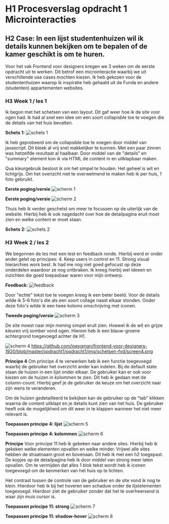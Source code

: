 # H1 Procesverslag opdracht 1 Microinteracties
## H2 Case: In een lijst studentenhuizen wil ik details kunnen bekijken om te bepalen of de kamer geschikt is om te huren.

Voor het vak Frontend voor designers kregen we 3 weken om de eerste opdracht uit te werken. Dit betrof een microinteractie waarbij we uit verschillende use cases mochten kiezen. Ik heb gekozen voor de studentenhuizen waarop ik inspiratie heb gehaald uit de Funda en andere (studenten) appartementen websites. 

### H3 Week 1 / les 1

Ik begon met het schetsen van een layout. Dit gaf weer hoe ik de site voor ogen had. Ik had al snel een idee om een soort collapisble toe te voegen die de details van het huis bevatten. 

**Schets 1:** 
![schets 1](https://github.com/joeyqman/frontend-voor-designers-1920/blob/master/opdracht1/opdracht1/img/schetsen-fvd/schets%201.png)

Ik heb geprobeerd om de collapsible toe te voegen door middel van javascript. Dit bleek al vrij snel makkelijker te kunnen. Met een paar zinnen was hetzelfde resultaat al haalbaar. Door middel van de "details" en "summary" element kon ik via HTML de content in en uitklapbaar maken. 
  
Qua kleurgebruik besloot ik om het simpel te houden. Het geheel is wit en lichtgrijs. Om het overizcht niet te overwelmend te maken heb ik per huis, 1 foto gebruikt. 
  
**Eerste poging/versie**
![scherm 1](https://github.com/joeyqman/frontend-voor-designers-1920/blob/master/opdracht1/opdracht1/img/schetsen-fvd/screen1.png)

**Eerste poging/versie** 
![scherm 2](https://github.com/joeyqman/frontend-voor-designers-1920/blob/master/opdracht1/opdracht1/img/schetsen-fvd/screen2.png)

Thuis heb ik verder geschetst om meer te focussen op de uiterlijk van de website. Hierbij heb ik ook nagedacht over hoe de detailpagina eruit moet zien en welke content er moet staan.

**Schets 2:**
![schets 2](https://github.com/joeyqman/frontend-voor-designers-1920/blob/master/opdracht1/opdracht1/img/schetsen-fvd/schets%202.png)

### H3 Week 2 / les 2

We begonnen de les met een test en feedback ronde. Hierbij werd er onder ander gelet op principes: 4. Keep users in control en 11. Strong visual hierarchies work best. Ik had me nog niet goed gefocust op deze onderdelen waardoor ze nog ontbraken. Ik kreeg hierbij wel ideeen en inzichten die goed toepasbaar waren voor mijn ontwerp.

**Feedback:**
![feedback](https://github.com/joeyqman/frontend-voor-designers-1920/blob/master/opdracht1/opdracht1/img/schetsen-fvd/feedback-l2.png)

Door "echte" tekst toe te voegen kreeg ik een beter beeld. Voor de details wilde ik 5-6 foto's die als een soort collage naast elkaar stonden. Onder deze foto's wilde ik een twee koloms omschrijving met iconen.

**Tweede poging/versie** 
![scherm 3](https://github.com/joeyqman/frontend-voor-designers-1920/blob/master/opdracht1/opdracht1/img/schetsen-fvd/screen3.png)

De site moest naar mijn mening simpel eruit zien. Hoewel ik de wit en grijze kleuren vrij somber vond ogen. Hierom heb ik een blauw-groene achtergrond toegevoegd achter de H1. 

![scherm 4](https://github.com/joeyqman/frontend-voor-designers-1920/blob/master/opdracht1/opdracht1/img/schetsen-fvd/screen4.png)
https://github.com/joeyqman/frontend-voor-designers-1920/blob/master/opdracht1/opdracht1/img/schetsen-fvd/screen4.png

**Principe 4**
Om principe 4 te verwerken heb ik een functie toegevoegd waarbij de gebruiker het overzicht ander kan indelen. Bij de default state staan de huizen in een lijst onder elkaar. De gebruiker kan er ook voor kiezen om de huizen in kolommen te zien. Dit heb ik gedaan met de column-count. Hierbij geef je de gebruiker de keuze om het overzicht naar zijn wens te veranderen. 

Om de huizen gedetailleerd te bekijken kan de gebruiker op de "tab" klikken waarna de content uitklapt en je details kunt zien van het huis. De gebruiker heeft ook de mogelijkheid om dit weer in te klappen wanneer het niet meer relevant is.

**Toepassen principe 4: lijst** 
![scherm 5](https://github.com/joeyqman/frontend-voor-designers-1920/blob/master/opdracht1/opdracht1/img/schetsen-fvd/screen5.png)

**Toepassen principe 4: kolommen** 
![scherm 6](https://github.com/joeyqman/frontend-voor-designers-1920/blob/master/opdracht1/opdracht1/img/schetsen-fvd/screen7.2.png)

**Principe**
Voor principe 11 heb ik gekeken naar andere sites. Hierbij heb ik gekeken welke elementen opvallen en welke minder. Vrijwel alle sites hebben de straatnaam groot en bovenaan. Dit heb ik met een h2 toegepast. De kopjes op de detailpagina heb ik door middel van strong meer laten opvallen. Om te vermijden dat alles 1 blok tekst wordt heb ik iconen toegevoegd om de kenmerken van het huis op te lichten. 

Het contrast tussen de controle van de gebruiker en de site vond ik nog te klein. Hierdoor heb ik bij het hoveren een schaduw onder de lijstelementen toegevoegd. Hierdoor ziet de gebruiker zonder dat het te overheersend is waar zijn muis cursor is.

**Toepassen principe 11: strong** 
![scherm 7](https://github.com/joeyqman/frontend-voor-designers-1920/blob/master/opdracht1/opdracht1/img/schetsen-fvd/screen6.png)

**Toepassen principe 11: shadow-hover** 
![scherm 8](https://github.com/joeyqman/frontend-voor-designers-1920/blob/master/opdracht1/opdracht1/img/schetsen-fvd/scherm8.png)













